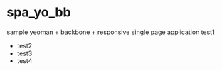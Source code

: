 # spa_yo_bb
sample yeoman + backbone + responsive single page application
test1
* test2
* test3
* test4
